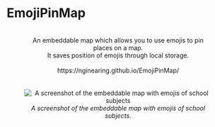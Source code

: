 # EmojiPinMap
<div align="center">
<figure align="center">
<br>
An embeddable map which allows you to use emojis to pin places on a map.
<br>
It saves position of emojis through local storage.
<br>
  <br>
https://nginearing.github.io/EmojiPinMap/
<br>
<br>
<br>
<img src="https://github.com/user-attachments/assets/c72b0aa8-556f-4dab-b201-08d64074d93e" alt="A screenshot of the embeddable map with emojis of school subjects">
  <figcaption><i>A screenshot of the embeddable map with emojis of school subjects.</i></figcaption>
</figure>
<div>

